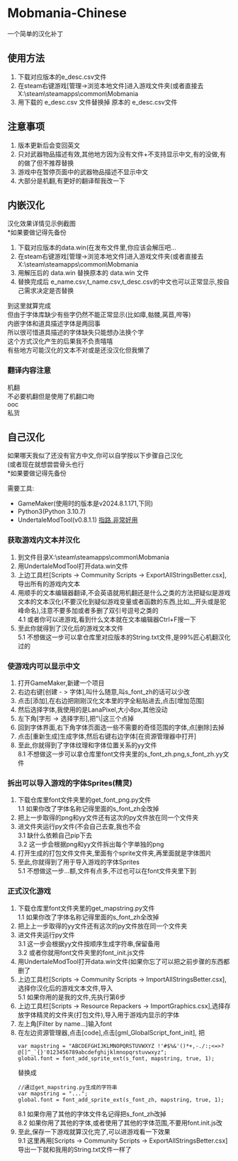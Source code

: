 # Mobmania-Chinese
一个简单的汉化补丁  

## 使用方法
1. 下载对应版本的e_desc.csv文件
2. 在steam右键游戏[管理->浏览本地文件]进入游戏文件夹(或者直接去X:\steam\steamapps\common\Mobmania
3. 用下载的 e_desc.csv 文件替换掉 原本的 e_desc.csv文件
   
## 注意事项
1. 版本更新后会变回英文
2. 只对武器物品描述有效,其他地方因为没有文件+不支持显示中文,有的没做,有的做了但不推荐替换
3. 游戏中在暂停页面中的武器物品描述不显示中文
4. 大部分是机翻,有更好的翻译帮我改一下

## 内嵌汉化
汉化效果详情见示例截图  
*如果要做记得先备份    

1. 下载对应版本的data.win(在发布文件里,你应该会解压吧...
2. 在steam右键游戏[管理->浏览本地文件]进入游戏文件夹(或者直接去X:\steam\steamapps\common\Mobmania
3. 用解压后的 data.win 替换原本的 data.win 文件
4. 替换完成后 e_name.csv,t_name.csv,t_desc.csv的中文也可以正常显示,按自己需求决定是否替换

到这里就算完成  
但由于字体库缺少有些字仍然不能正常显示(比如瘴,骷髅,莴苣,哔等)  
内嵌字体和道具描述字体是两回事  
所以很可惜道具描述的字体缺失只能想办法换个字  
这个方式汉化产生的后果我不负责嘻嘻  
有些地方可能汉化的文本不对或是还没汉化但我懒了  

### 翻译内容注意
机翻  
不必要机翻但是使用了机翻口吻  
ooc  
私货  

## 自己汉化
如果哪天我似了还没有官方中文,你可以自学按以下步骤自己汉化  
(或者现在就想尝尝骨头也行  
*如果要做记得先备份  

需要工具:  
- GameMaker(使用时的版本是v2024.8.1.171,下同)
- Python3(Python 3.10.7)
- UndertaleModTool(v0.8.1.1)
  [指路,非常好用](https://github.com/UnderminersTeam/UndertaleModTool)

### 获取游戏内文本并汉化
1. 到文件目录X:\steam\steamapps\common\Mobmania
2. 用UndertaleModTool打开data.win文件
3. 上边工具栏[Scripts -> Community Scripts -> ExportAllStringsBetter.csx],导出所有的游戏内文本
4. 用顺手的文本编辑器翻译,不会英语就用机翻还是什么之类的方法把疑似是游戏文本的文本汉化(不要汉化到疑似游戏变量或者函数的东西,比如__开头或是驼峰命名),注意不要多加或者多删了双引号逗号之类的  
    4.1 或者你可以进游戏,看到什么文本就在文本编辑器Ctrl+F搜一下
5. 至此你就得到了汉化后的游戏文本文件  
    5.1 不想做这一步可以拿仓库里对应版本的String.txt文件,是99%匠心机翻汉化过的

### 使游戏内可以显示中文
1. 打开GameMaker,新建一个项目
2. 右边右键[创建 - > 字体],叫什么随意,叫s_font_zh的话可以少改
3. 点击[添加],在右边把刚刚汉化文本里的字全粘贴进去,点击[增加范围]
4. 然后选择字体,我使用的是LanaPixel,大小8px,其他没动
5. 左下角[字形 -> 选择字形],把"\\|这三个点掉
6. 回到字体界面,右下角字体页面选一些不需要的奇怪范围的字体,点[删除]去掉
7. 点击[重新生成]生成字体,然后右键右边字体[在资源管理器中打开]
8. 至此,你就得到了字体纹理和字体位置关系的yy文件  
    8.1 不想做这一步可以拿仓库里font文件夹里的s_font_zh.png,s_font_zh.yy文件

### 拆出可以导入游戏的字体Sprites(精灵)
1. 下载仓库里font文件夹里的get_font_png.py文件  
    1.1 如果你改了字体名称记得里面的s_font_zh全改掉
2. 把上一步取得的png和yy文件还有这次的py文件放在同一个文件夹
3. 进文件夹运行py文件(不会自己去查,我也不会  
    3.1 缺什么依赖自己pip下去  
    3.2 这一步会根据png和yy文件拆出每个字单独的png
4. 打开生成的打包文件文件夹,里面有个sprite文件夹,再里面就是字体图片
5. 至此,你就得到了用于导入游戏的字体Sprites  
    5.1 不想做这一步...额,文件有点多,不过也可以在font文件夹里下到

### 正式汉化游戏
1. 下载仓库里font文件夹里的get_mapstring.py文件  
   1.1 如果你改了字体名称记得里面的s_font_zh全改掉
2. 把上上一步取得的yy文件还有这次的py文件放在同一个文件夹
3. 进文件夹运行py文件  
   3.1 这一步会根据yy文件按顺序生成字符串,保留备用  
   3.2 或者你就用font文件夹里的font_init.js文件
4. 用UndertaleModTool打开data.win文件(如果你忘了可以把之前步骤的东西都删了
5. 上边工具栏[Scripts -> Community Scripts -> ImportAllStringsBetter.csx],选择你汉化后的游戏文本文件,导入  
   5.1 如果你用的是我的文件,先执行第6步
6. 上边工具栏[Scripts -> Resource Repackers -> ImportGraphics.csx],选择存放字体精灵的文件夹(打包文件),导入用于游戏内显示的字体
7. 左上角[Filter by name...]输入font
8. 在左边资源管理器,点击[code],点击[gml_GlobalScript_font_init],
   把
   ```
   var mapstring = "ABCDEFGHIJKLMNOPQRSTUVWXYZ !'#$%&'()*+,-./:;<=>?@[]^_`{}'0123456789abcdefghijklmnopqrstuvwxyz";  
   global.font = font_add_sprite_ext(s_font, mapstring, true, 1);
   ```
   替换成
   ```
   //通过get_mapstring.py生成的字符串
   var mapstring = "...";
   global.font = font_add_sprite_ext(s_font_zh, mapstring, true, 1);
   ```  
   8.1 如果你用了其他的字体文件名记得把s_font_zh改掉  
   8.2 如果你用了其他的字体,或者使用了其他的字体范围,不要用font.init.js改
9. 至此,保存一下游戏就算汉化完了,可以进游戏看一下效果  
    9.1 这里再用[Scripts -> Community Scripts -> ExportAllStringsBetter.csx]导出一下就和我用的String.txt文件一样了

